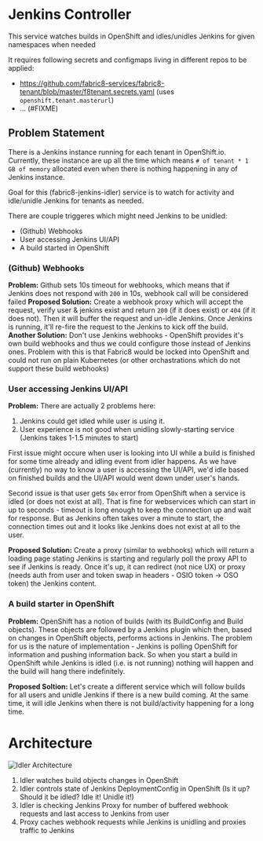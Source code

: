 # Jenkins Controller

This service watches builds in OpenShift and idles/unidles Jenkins for given namespaces when needed

It requires following secrets and configmaps living in different repos to be applied:

* https://github.com/fabric8-services/fabric8-tenant/blob/master/f8tenant.secrets.yaml (uses `openshift.tenant.masterurl`)
* ... (#FIXME)

## Problem Statement

There is a Jenkins instance running for each tenant in OpenShift.io. Currently, these instance are up all the time which means `# of tenant * 1 GB of memory` allocated even when there is nothing happening in any of Jenkins instance.

Goal for this (fabric8-jenkins-idler) service is to watch for activity and idle/unidle Jenkins for tenants as needed.

There are couple triggeres which might need Jenkins to be unidled:

* (Github) Webhooks
* User accessing Jenkins UI/API
* A build started in OpenShift

### (Github) Webhooks

**Problem:** Github sets 10s timeout for webhooks, which means that if Jenkins does not respond with `200` in 10s, webhook call will be considered failed
**Proposed Solution:** Create a webhook proxy which will accept the request, verify user & jenkins exist and return `200` (if it does exist) or `404` (if it does not). Then it will buffer the request and un-idle Jenkins. Once Jenkins is running, it'll re-fire the request to the Jenkins to kick off the build.
**Another Solution:** Don't use Jenkins webhooks - OpenShift provides it's own build webhooks and thus we could configure those instead of Jenkins ones. Problem with this is that Fabric8 would be locked into OpenShift and could not run on plain Kubernetes (or other orchastrations which do not support these build webhooks)

### User accessing Jenkins UI/API

**Problem:** There are actually 2 problems here:

1. Jenkins could get idled while user is using it.
2. User experience is not good when unidling slowly-starting service (Jenkins takes 1-1.5 minutes to start)

First issue might occure when user is looking into UI while a build is finished for some time already and idling event from idler happens. As we have (currently) no way to know a user is accessing the UI/API, we'd idle based on finished builds and the UI/API would went down under user's hands.

Second issue is that user gets `50x` error from OpenShift when a service is idled (or does not exist at all). That is fine for webservices which can start in up to seconds - timeout is long enough to keep the connection up and wait for response. But as Jenkins often takes over a minute to start, the connection times out and it looks like Jenkins does not exist at all to the user.

**Proposed Solution:** Create a proxy (similar to webhooks) which will return a loading page stating Jenkins is starting and regularly poll the proxy API to see if Jenkins is ready. Once it's up, it can redirect (not nice UX) or proxy (needs auth from user and token swap in headers - OSIO token -> OSO token) the Jenkins content.

### A build starter in OpenShift

**Problem:** OpenShift has a notion of builds (with its BuildConfig and Build objects). These objects are followed by a Jenkins plugin which then, based on changes in OpenShift objects, performs actions in Jenkins. The problem for us is the nature of implementation - Jenkins is polling OpenShift for information and pushing information back. So when you start a build in OpenShift while Jenkins is idled (i.e. is not running) nothing will happen and the build will hang there indefinitely.

**Proposed Soltion:** Let's create a different service which will follow builds for all users and unidle Jenkins if there is a new build coming. At the same time, it will idle Jenkins when there is not build/activity happening for a long time.

# Architecture

![Idler Architecture](https://docs.google.com/a/redhat.com/drawings/d/e/2PACX-1vQgnz6MHLi7uA_EN_DCiDUL_QDiN-SUlZsX2KK7YV3t42lwk3I2a_XuvPFzXmvOKTyIXgesO3_QO1hB/pub?w=426&amp;h=441)

1. Idler watches build objects changes in OpenShift
2. Idler controls state of Jenkins DeploymentConfig in OpenShift (Is it up? Should it be idled? Idle it! Unidle it!)
3. Idler is checking Jenkins Proxy for number of buffered webhook requests and last access  to Jenkins from user
4. Proxy caches webhook requests while Jenkins is unidling and proxies traffic to Jenkins
